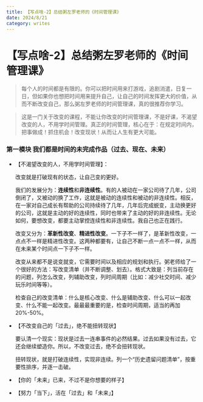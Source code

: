 ```yaml
---
title: 【写点啥-2】总结粥左罗老师的《时间管理课》
date: 2024/8/21
category: writes
---
```


# 【写点啥-2】总结粥左罗老师的《时间管理课》

> 每个人的时间都是有限的。你可以把时间用来打游戏，追剧消遣，日复一日，但如果你也想把时间用来提升自己，让自己的时间发挥更大的价值，从而不断改变自己，那么粥左罗老师的时间管理课，真的很推荐你学习。

> 这是一门关于改变的课程，不能让你改变的时间管理课，不是好课，不渴望改变的人，不用学时间管理。真正的时间管理，核心在于：在规定时间内，把事做成！抓住机会！改变现状！从而让人生有更大可能。

### 第一模块 我们都是时间的未完成作品（过去、现在、未来）

- 【不渴望改变的人，不用学时间管理】：

  改变就是打破现有的状态，让自己变的更好。

  我们的发展分为：**连续性**和**非连续性**。有的人被动在一家公司待了几年，公司倒闭了，又被动的换了工作，这就是被动的连续性和被动的非连续性。相反，在一家对自己成长有帮助的公司持续待了几年，几年后完成蜕变，主动换更好的公司，这就是主动的好的连续性，同时也带来了主动的好的非连续性。无论如何，要想改变，都要主动掌控连续性和非连续性。我自己也正在践行。

  改变又分为：**革新性改变**、**精进性改变**。一下子不一样了，是革新性改变，一点点不一样是精进性改变。这两种都要有，让自己不断一点一点不一样，从而在未来某个时间点一下子不一样。

  改变从来都不是说变就变，它需要时间以及相应的规划和执行。粥老师给了一个很好的方法：写改变清单（并不断调整、划去）。格式大致是：列当前存在的问题，列怎么改变，列辅助改变，列时间周期（比如：减少社交时间、减少玩乐时间等等）。

  检查自己的改变清单：什么是核心改变、什么是辅助改变、什么可以一起改变、什么不能一起改变。最最最重要的是，检查时间周期，适当的再加 20%-50%。

* 【不改变自己的「过去」，绝不能扭转现状】

  要认清一个现实：现状是过去一连串事件的必然结果。过去如果没有过去，它还会继续塑造你。所以，不改变过去，绝不会扭转现状。

  扭转现状，就是打破连续性，实现非连续。列一个“历史遗留问题清单”，按重要性排序，并逐一击破。

* 【你的「未来」已来，不过不是你想要的样子】
* 【努力「当下」，活在「过去」和「未来」】
